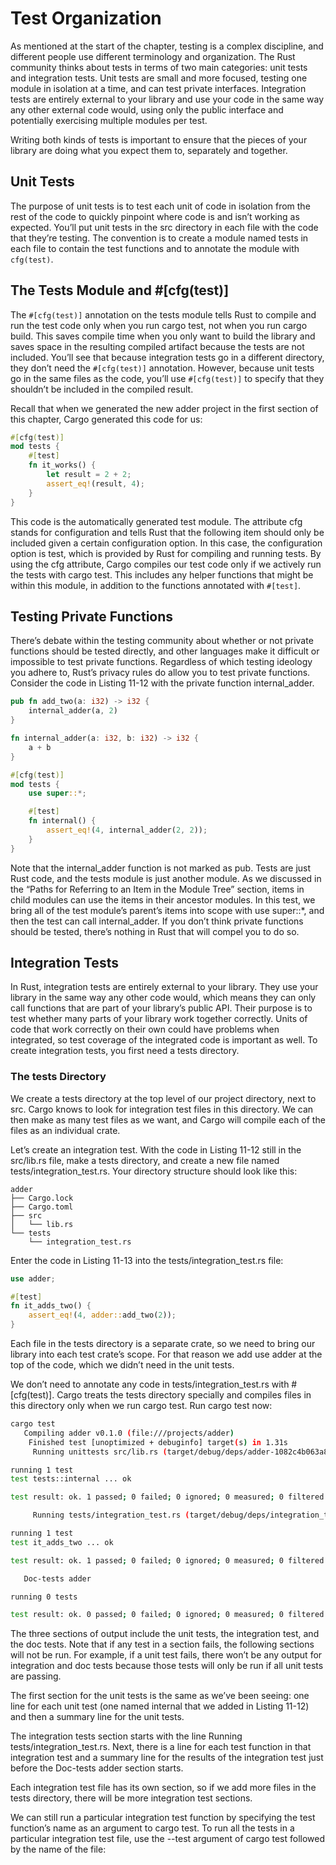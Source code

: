 # Test Organization

As mentioned at the start of the chapter, testing is a complex discipline, and different people use different 
terminology and organization. The Rust community thinks about tests in terms of two main categories: unit tests and 
integration tests. Unit tests are small and more focused, testing one module in isolation at a time, and can test 
private interfaces. Integration tests are entirely external to your library and use your code in the same way any other 
external code would, using only the public interface and potentially exercising multiple modules per test.

Writing both kinds of tests is important to ensure that the pieces of your library are doing what you expect them to, 
separately and together.

## Unit Tests

The purpose of unit tests is to test each unit of code in isolation from the rest of the code to quickly pinpoint where 
code is and isn’t working as expected. You’ll put unit tests in the src directory in each file with the code that 
they’re testing. The convention is to create a module named tests in each file to contain the test functions and to 
annotate the module with `cfg(test)`.

## The Tests Module and #[cfg(test)]

The `#[cfg(test)]` annotation on the tests module tells Rust to compile and run the test code only when you run cargo 
test, not when you run cargo build. This saves compile time when you only want to build the library and saves space in 
the resulting compiled artifact because the tests are not included. You’ll see that because integration tests go in a 
different directory, they don’t need the `#[cfg(test)]` annotation. However, because unit tests go in the same files as 
the code, you’ll use `#[cfg(test)]` to specify that they shouldn’t be included in the compiled result.

Recall that when we generated the new adder project in the first section of this chapter, Cargo generated this code for 
us:

```rust
#[cfg(test)]
mod tests {
    #[test]
    fn it_works() {
        let result = 2 + 2;
        assert_eq!(result, 4);
    }
}
```

This code is the automatically generated test module. The attribute cfg stands for configuration and tells Rust that the 
following item should only be included given a certain configuration option. In this case, the configuration option is 
test, which is provided by Rust for compiling and running tests. By using the cfg attribute, Cargo compiles our test 
code only if we actively run the tests with cargo test. This includes any helper functions that might be within this 
module, in addition to the functions annotated with `#[test]`.

## Testing Private Functions

There’s debate within the testing community about whether or not private functions should be tested directly, and other 
languages make it difficult or impossible to test private functions. Regardless of which testing ideology you adhere to, 
Rust’s privacy rules do allow you to test private functions. Consider the code in Listing 11-12 with the private 
function internal_adder.

```rust
pub fn add_two(a: i32) -> i32 {
    internal_adder(a, 2)
}

fn internal_adder(a: i32, b: i32) -> i32 {
    a + b
}

#[cfg(test)]
mod tests {
    use super::*;

    #[test]
    fn internal() {
        assert_eq!(4, internal_adder(2, 2));
    }
}
```

Note that the internal_adder function is not marked as pub. Tests are just Rust code, and the tests module is just 
another module. As we discussed in the “Paths for Referring to an Item in the Module Tree” section, items in child 
modules can use the items in their ancestor modules. In this test, we bring all of the test module’s parent’s items into 
scope with use super::*, and then the test can call internal_adder. If you don’t think private functions should be 
tested, there’s nothing in Rust that will compel you to do so.

## Integration Tests

In Rust, integration tests are entirely external to your library. They use your library in the same way any other code 
would, which means they can only call functions that are part of your library’s public API. Their purpose is to test 
whether many parts of your library work together correctly. Units of code that work correctly on their own could have 
problems when integrated, so test coverage of the integrated code is important as well. To create integration tests, you 
first need a tests directory.

### The tests Directory

We create a tests directory at the top level of our project directory, next to src. Cargo knows to look for integration 
test files in this directory. We can then make as many test files as we want, and Cargo will compile each of the files 
as an individual crate.

Let’s create an integration test. With the code in Listing 11-12 still in the src/lib.rs file, make a tests directory, 
and create a new file named tests/integration_test.rs. Your directory structure should look like this:

```
adder
├── Cargo.lock
├── Cargo.toml
├── src
│   └── lib.rs
└── tests
    └── integration_test.rs
```

Enter the code in Listing 11-13 into the tests/integration_test.rs file:

```rust
use adder;

#[test]
fn it_adds_two() {
    assert_eq!(4, adder::add_two(2));
}
```

Each file in the tests directory is a separate crate, so we need to bring our library into each test crate’s scope. For 
that reason we add use adder at the top of the code, which we didn’t need in the unit tests.

We don’t need to annotate any code in tests/integration_test.rs with #[cfg(test)]. Cargo treats the tests directory 
specially and compiles files in this directory only when we run cargo test. Run cargo test now:

```bash
cargo test
   Compiling adder v0.1.0 (file:///projects/adder)
    Finished test [unoptimized + debuginfo] target(s) in 1.31s
     Running unittests src/lib.rs (target/debug/deps/adder-1082c4b063a8fbe6)

running 1 test
test tests::internal ... ok

test result: ok. 1 passed; 0 failed; 0 ignored; 0 measured; 0 filtered out; finished in 0.00s

     Running tests/integration_test.rs (target/debug/deps/integration_test-1082c4b063a8fbe6)

running 1 test
test it_adds_two ... ok

test result: ok. 1 passed; 0 failed; 0 ignored; 0 measured; 0 filtered out; finished in 0.00s

   Doc-tests adder

running 0 tests

test result: ok. 0 passed; 0 failed; 0 ignored; 0 measured; 0 filtered out; finished in 0.00s
```

The three sections of output include the unit tests, the integration test, and the doc tests. Note that if any test in a 
section fails, the following sections will not be run. For example, if a unit test fails, there won’t be any output for 
integration and doc tests because those tests will only be run if all unit tests are passing.

The first section for the unit tests is the same as we’ve been seeing: one line for each unit test (one named internal 
that we added in Listing 11-12) and then a summary line for the unit tests.

The integration tests section starts with the line Running tests/integration_test.rs. Next, there is a line for each 
test function in that integration test and a summary line for the results of the integration test just before the 
Doc-tests adder section starts.

Each integration test file has its own section, so if we add more files in the tests directory, there will be more 
integration test sections.

We can still run a particular integration test function by specifying the test function’s name as an argument to cargo 
test. To run all the tests in a particular integration test file, use the --test argument of cargo test followed by the 
name of the file:

